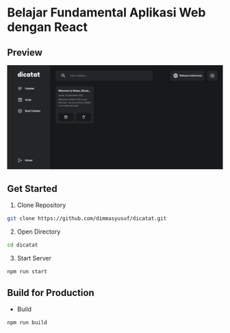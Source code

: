 # Belajar Fundamental Aplikasi Web dengan React

## Preview
![Submission Project](https://github.com/dimmasyusuf/dicatat/blob/main/screenshots/submission-project.png "Submission Project")

## Get Started
1. Clone Repository
```bash
git clone https://github.com/dimmasyusuf/dicatat.git
```

2. Open Directory
```bash
cd dicatat
```

3. Start Server
```bash
npm run start
```

## Build for Production

- Build
```bash
npm run build
```
